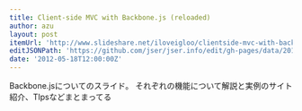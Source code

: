 ```yaml
---
title: Client-side MVC with Backbone.js (reloaded)
author: azu
layout: post
itemUrl: 'http://www.slideshare.net/iloveigloo/clientside-mvc-with-backbonejs-reloaded'
editJSONPath: 'https://github.com/jser/jser.info/edit/gh-pages/data/2012/05/index.json'
date: '2012-05-18T12:00:00Z'
---
```

Backbone.jsについてのスライド。
それぞれの機能について解説と実例のサイト紹介、TIpsなどまとまってる
